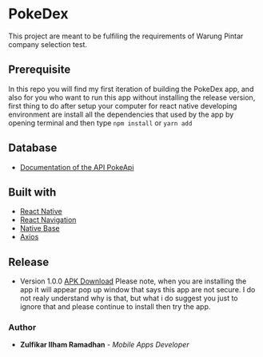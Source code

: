 # PokeDex

This project are meant to be fulfiling the requirements of Warung Pintar company selection test.

## Prerequisite

In this repo you will find my first iteration of building the PokeDex app, and also for you who want to run this app without installing the release version, first thing to do after setup your computer for react native developing environment are install all the dependencies that used by the app by opening terminal and then type ```npm install``` or ```yarn add```

## Database

* [Documentation of the API PokeApi](https://pokeapi.co/)

## Built with

* [React Native](https://facebook.github.io/react-native/docs/getting-started)
* [React Navigation](https://reactnavigation.org/docs/en/getting-started.html)
* [Native Base](https://docs.nativebase.io/)
* [Axios](https://www.npmjs.com/package/axios)

## Release
* Version 1.0.0
[APK Download](https://drive.google.com/open?id=1qs69ukOTo22P2uWASHXxu2WagYf8pKMT)
Please note, when you are installing the app it will appear pop up window that says this app are not secure. I do not realy understand why is that, but what i do suggest you just to ignore that and please continue to install then try the app.

### Author

* **Zulfikar Ilham Ramadhan** - *Mobile Apps Developer* 
